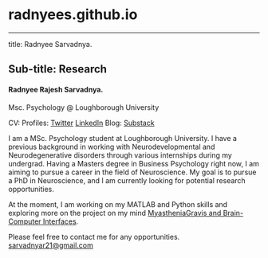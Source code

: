 # radnyees.github.io

---
title: Radnyee Sarvadnya.

Sub-title: Research
---

#### Radnyee Rajesh Sarvadnya.
Msc. Psychology @ Loughborough University

CV:
Profiles: [Twitter](https://twitter.com/RadnyeeS) [LinkedIn](https://www.linkedin.com/in/radnyee-sarvadnya/)
Blog: [Substack](https://radnyees.substack.com/)


I am a MSc. Psychology student at Loughborough University. I have a previous background in working with Neurodevelopmental and Neurodegenerative disorders through various internships during my undergrad. Having a Masters degree in Business Psychology right now, I am aiming to pursue a career in the field of Neuroscience. My goal is to pursue a PhD in Neuroscience, and I am currently looking for potential research opportunities.

At the moment, I am working on my MATLAB and Python skills and exploring more on the project on my mind [MyastheniaGravis and Brain-Computer Interfaces](https://radnyees.substack.com/p/myasthenia-gravis-and-brain-computer).

Please feel free to contact me for any opportunities. [sarvadnyar21@gmail.com](mailto:sarvadnyar21@gmail.com)
